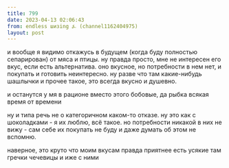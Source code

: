 ```yaml
---
title: 799
date: 2023-04-13 02:06:43
from: endless шизing ⍼ (channel1162404975)
layout: post
---
```


и вообще я видимо откажусь в будущем (когда буду полностью сепарирован) от мяса и птицы. ну правда просто, мне не интересен его вкус, если есть альтернатива. оно вкусное, но потребности в нем нет, и покупать и готовить неинтересно.
ну разве что там какие-нибудь шашлычки и прочее такое, это всегда вкусно и душевно.

и останутся у мя в рационе вместо этого бобовые, да рыбка всякая время от времени

ну и типа речь не о категоричном каком-то отказе. ну это как с шоколадками - я их люблю, всё такое. но потребности никакой в них не вижу - сам себе их покупать не буду и даже думать об этом не вспомню.

наверное, это круто что моим вкусам правда приятнее есть усякие там гречки чечевицы и иже с ними
